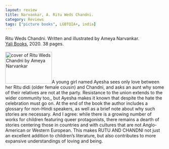 ```yaml
---
layout: review
title: Narvankar, A. Ritu Weds Chandni.
category: Reviews
tags: ["picture books", LGBTQIA+, india]
---
```

<span class="title">Ritu Weds Chandni</span>. Written and illustrated by Ameya Narvankar.<br>
<span class="publisher"><a href="https://yalibooks.com/books/ritu-weds-chandni/" target="_blank" title="Yali Books">Yali Books</a>, 2020. 38 pages.</span><br><br>
<span class="book1"><img src="https://i0.wp.com/yalibooks.com/wp-content/uploads/2019/06/ritu-weds-chandni_cover.png?w=2400&ssl=1" width="147" height="100" alt="cover of Ritu Weds Chandni by Ameya Narvankar"></span>A young girl named Ayesha sees only love between her Ritu didi (older female cousin) and Chandni, and asks an aunt why some of their relatives are not at the party. Resistance to the union extends to the wider community too,, but Ayesha makes it known that despite the hate the celebration must go on. At the end of the book the author includes a glossary for non-Hindi speakers, as well as a brief note about why such stories are necessary. And I agree: while there is a growing number of works for children featuring queer protagonists, there remains a dearth of stories centering those in countries and with cultures that are not Anglo-American or Western European. This makes  RUTU AND CHANDNI not just an excellent addition to children’s literature, but also contributes to more expansive understandings of loving and being.
